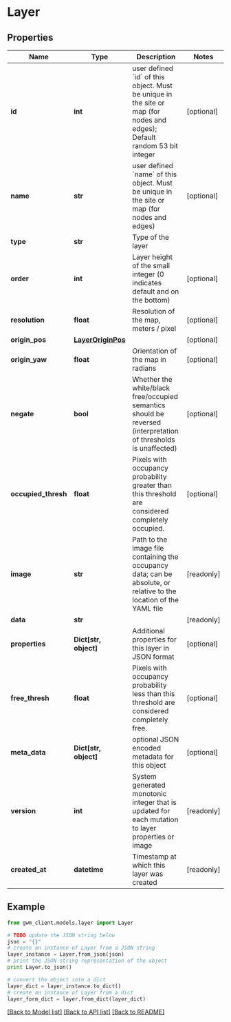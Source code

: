 # Layer


## Properties
Name | Type | Description | Notes
------------ | ------------- | ------------- | -------------
**id** | **int** | user defined &#x60;id&#x60; of this object. Must be unique in the site or map (for nodes and edges); Default random 53 bit integer | [optional] 
**name** | **str** | user defined &#x60;name&#x60; of this object. Must be unique in the site or map (for nodes and edges) | [optional] 
**type** | **str** | Type of the layer | 
**order** | **int** | Layer height of the small integer (0 indicates default and on the bottom) | [optional] 
**resolution** | **float** | Resolution of the map, meters / pixel | [optional] 
**origin_pos** | [**LayerOriginPos**](LayerOriginPos.md) |  | [optional] 
**origin_yaw** | **float** | Orientation of the map in radians | [optional] 
**negate** | **bool** | Whether the white/black free/occupied semantics should be reversed (interpretation of thresholds is unaffected) | [optional] 
**occupied_thresh** | **float** | Pixels with occupancy probability greater than this threshold are considered completely occupied. | [optional] 
**image** | **str** | Path to the image file containing the occupancy data; can be absolute, or relative to the location of the YAML file | [readonly] 
**data** | **str** |  | [readonly] 
**properties** | **Dict[str, object]** | Additional properties for this layer in JSON format | [optional] 
**free_thresh** | **float** | Pixels with occupancy probability less than this threshold are considered completely free. | [optional] 
**meta_data** | **Dict[str, object]** | optional JSON encoded metadata for this object | [optional] 
**version** | **int** | System generated monotonic integer that is updated for each mutation to layer properties or image | [readonly] 
**created_at** | **datetime** | Timestamp at which this layer was created | [readonly] 

## Example

```python
from gwm_client.models.layer import Layer

# TODO update the JSON string below
json = "{}"
# create an instance of Layer from a JSON string
layer_instance = Layer.from_json(json)
# print the JSON string representation of the object
print Layer.to_json()

# convert the object into a dict
layer_dict = layer_instance.to_dict()
# create an instance of Layer from a dict
layer_form_dict = layer.from_dict(layer_dict)
```
[[Back to Model list]](../README.md#documentation-for-models) [[Back to API list]](../README.md#documentation-for-api-endpoints) [[Back to README]](../README.md)


